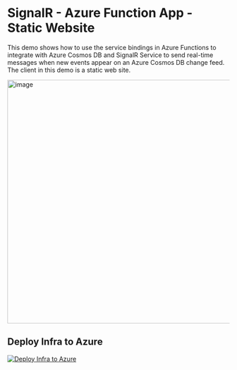 # SignalR - Azure Function App - Static Website

This demo shows how to use the service bindings in Azure Functions to integrate with Azure Cosmos DB and SignalR Service to send real-time messages when new events appear on an Azure Cosmos DB change feed. The client in this demo is a static web site.

<img width="553" alt="image" src="https://github.com/grnisha/signalr-eventing-demo/assets/11030157/c6d0d6cc-7d60-4fe4-91c8-863c8337a808">



## Deploy Infra to Azure

[![Deploy Infra to Azure](https://aka.ms/deploytoazurebutton)](https://portal.azure.com/#create/Microsoft.Template/uri/https%3A%2F%2Fraw.githubusercontent.com%2Fgrnisha%2Fsignalr-eventing-demo%2Fmain%2Fdeploy.json)


